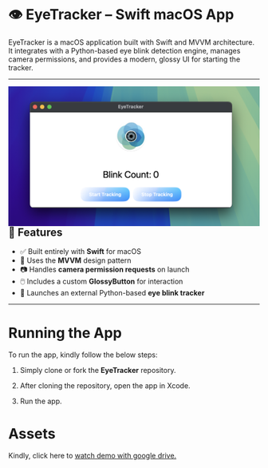 # 👁️ EyeTracker – Swift macOS App

EyeTracker is a macOS application built with Swift and MVVM architecture. It integrates with a Python-based eye blink detection engine, manages camera permissions, and provides a modern, glossy UI for starting the tracker.

---


<img align="left" src="https://github.com/pushpsenairekar2911/EyeBlinkerDemo/blob/main/Assets%20/screenshot.png">


## 🚀 Features

- ✅ Built entirely with **Swift** for macOS
- 🧠 Uses the **MVVM** design pattern
- 📷 Handles **camera permission requests** on launch
- 🖱️ Includes a custom **GlossyButton** for interaction
- 🧵 Launches an external Python-based **eye blink tracker**

---


# Running the App


To run the app, kindly follow the below steps: 

1. Simply clone or fork the **EyeTracker** repository. 

2. After cloning the repository, open the app in Xcode. 

3. Run the app. 



# Assets

Kindly, click here to [watch demo with google drive.](https://drive.google.com/file/d/1nPguacB22MqNbPLCpvUqqn075KJHZ80P/view?usp=sharing)



